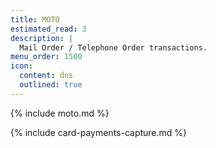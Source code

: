 ```yaml
---
title: MOTO
estimated_read: 3
description: |
  Mail Order / Telephone Order transactions.
menu_order: 1500
icon:
  content: dns
  outlined: true
---
```


{% include moto.md %}

{% include card-payments-capture.md %}